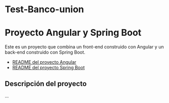 # Test-Banco-union


# Proyecto Angular y Spring Boot

Este es un proyecto que combina un front-end construido con Angular y un back-end construido con Spring Boot.

- [README del proyecto Angular](/Test-Banco-union/README.md)
- [README del proyecto Spring Boot](/Test-Banco-union/README.md)

## Descripción del proyecto

...
